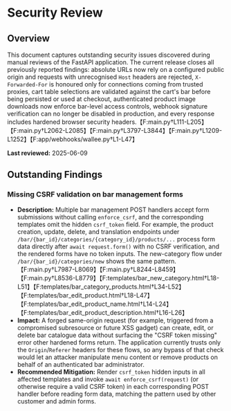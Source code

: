 # Security Review

## Overview
This document captures outstanding security issues discovered during manual reviews of the FastAPI application. The current release closes all previously reported findings: absolute URLs now rely on a configured public origin and requests with unrecognised `Host` headers are rejected, `X-Forwarded-For` is honoured only for connections coming from trusted proxies, cart table selections are validated against the cart's bar before being persisted or used at checkout, authenticated product image downloads now enforce bar-level access controls, webhook signature verification can no longer be disabled in production, and every response includes hardened browser security headers.【F:main.py†L111-L205】【F:main.py†L2062-L2085】【F:main.py†L3797-L3844】【F:main.py†L1209-L1252】【F:app/webhooks/wallee.py†L1-L47】

**Last reviewed:** 2025-06-09

## Outstanding Findings

### Missing CSRF validation on bar management forms

* **Description:** Multiple bar management POST handlers accept form submissions without calling `enforce_csrf`, and the corresponding templates omit the hidden `csrf_token` field. For example, the product creation, update, delete, and translation endpoints under `/bar/{bar_id}/categories/{category_id}/products/...` process form data directly after `await request.form()` with no CSRF verification, and the rendered forms have no token inputs. The new-category flow under `/bar/{bar_id}/categories/new` shows the same pattern.【F:main.py†L7987-L8069】【F:main.py†L8244-L8459】【F:main.py†L8536-L8779】【F:templates/bar_new_category.html†L18-L51】【F:templates/bar_category_products.html†L34-L52】【F:templates/bar_edit_product.html†L18-L47】【F:templates/bar_edit_product_name.html†L14-L24】【F:templates/bar_edit_product_description.html†L16-L26】
* **Impact:** A forged same-origin request (for example, triggered from a compromised subresource or future XSS gadget) can create, edit, or delete bar catalogue data without surfacing the "CSRF token missing" error other hardened forms return. The application currently trusts only the `Origin`/`Referer` headers for these flows, so any bypass of that check would let an attacker manipulate menu content or remove products on behalf of an authenticated bar administrator.
* **Recommended Mitigation:** Render `csrf_token` hidden inputs in all affected templates and invoke `await enforce_csrf(request)` (or otherwise require a valid CSRF token) in each corresponding POST handler before reading form data, matching the pattern used by other customer and admin forms.
